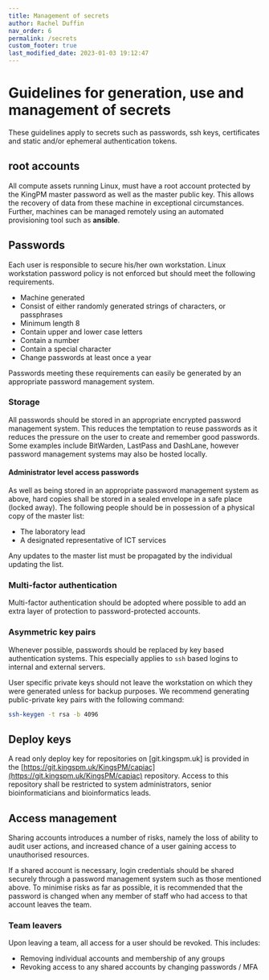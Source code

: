 ```yaml
---
title: Management of secrets
author: Rachel Duffin
nav_order: 6
permalink: /secrets
custom_footer: true
last_modified_date: 2023-01-03 19:12:47
---
```

# Guidelines for generation, use and management of secrets
These guidelines apply to secrets such as passwords, ssh keys, certificates and static and/or ephemeral authentication 
tokens.

## root accounts
All compute assets running Linux, must have a root account protected by the KingPM master password as well as the 
master public key. This allows the recovery of data from these machine in exceptional circumstances. Further, machines 
can be managed remotely using an automated provisioning tool such as **ansible**.

## Passwords
Each user is responsible to secure his/her own workstation. Linux workstation password policy is not enforced but 
should meet the following requirements.

- Machine generated
- Consist of either randomly generated strings of characters, or passphrases
- Minimum length 8
- Contain upper and lower case letters
- Contain a number
- Contain a special character
- Change passwords at least once a year

Passwords meeting these requirements can easily be generated by an appropriate password management system.

### Storage
All passwords should be stored in an appropriate encrypted password management system. This reduces the temptation to 
reuse passwords as it reduces the pressure on the user to create and remember good passwords. Some examples include 
BitWarden, LastPass and DashLane, however password management systems may also be hosted locally.

#### Administrator level access passwords
As well as being stored in an appropriate password management system as above, hard copies shall be stored in a sealed 
envelope in a safe place (locked away). The following people should be in possession of a physical copy of the master 
list:

- The laboratory lead
- A designated representative of ICT services

Any updates to the master list must be propagated by the individual updating the list.

### Multi-factor authentication
Multi-factor authentication should be adopted where possible to add an extra layer of protection to password-protected 
accounts. 

### Asymmetric key pairs
Whenever possible, passwords should be replaced by key based authentication systems. This especially applies to `ssh` 
based logins to internal and external servers.

User specific private keys should not leave the workstation on which they were generated unless for backup purposes. We 
recommend generating public-private key pairs with the following command:
```bash
ssh-keygen -t rsa -b 4096
```

## Deploy keys
A read only deploy key for repositories on [git.kingspm.uk] is provided in the 
[https://git.kingspm.uk/KingsPM/capiac](https://git.kingspm.uk/KingsPM/capiac) repository. 
Access to this repository shall be restricted to system administrators, senior bioinformaticians and bioinformatics 
leads.

## Access management
Sharing accounts introduces a number of risks, namely the loss of ability to audit user actions, and increased chance of
a user gaining access to unauthorised resources. 

If a shared account is necessary, login credentials should be shared securely through a password management system such 
as those mentioned above. To minimise risks as far as possible, it is recommended that the password is changed when any
member of staff who had access to that account leaves the team.

### Team leavers
Upon leaving a team, all access for a user should be revoked. This includes:
* Removing individual accounts and membership of any groups
* Revoking access to any shared accounts by changing passwords / MFA

